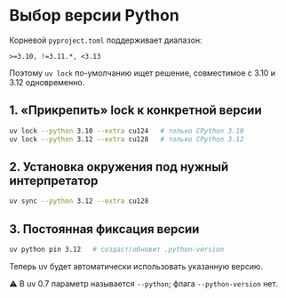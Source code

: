 # Выбор версии Python

Корневой `pyproject.toml` поддерживает диапазон:

```
>=3.10, !=3.11.*, <3.13
```

Поэтому `uv lock` по-умолчанию ищет решение, совместимое с 3.10 и 3.12 одновременно.

## 1. «Прикрепить» lock к конкретной версии

```bash
uv lock --python 3.10 --extra cu124   # только CPython 3.10
uv lock --python 3.12 --extra cu128   # только CPython 3.12
```

## 2. Установка окружения под нужный интерпретатор

```bash
uv sync --python 3.12 --extra cu128
```

## 3. Постоянная фиксация версии

```bash
uv python pin 3.12   # создаст/обновит .python-version
```

Теперь uv будет автоматически использовать указанную версию.

⚠️ В uv 0.7 параметр называется `--python`; флага `--python-version` нет.

